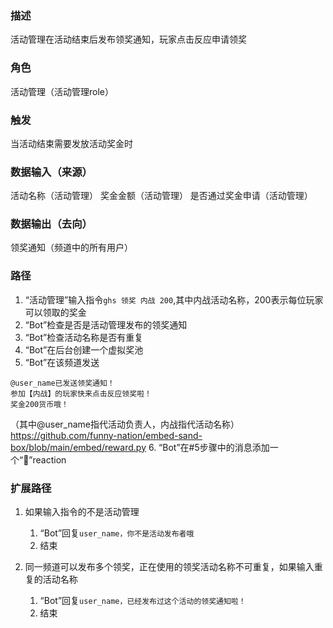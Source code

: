 ### 描述

活动管理在活动结束后发布领奖通知，玩家点击反应申请领奖

### 角色

活动管理（活动管理role）

### 触发

当活动结束需要发放活动奖金时

### 数据输入（来源）

活动名称（活动管理）
奖金金额（活动管理）
是否通过奖金申请（活动管理）

### 数据输出（去向）

领奖通知（频道中的所有用户）

### 路径

1. “活动管理”输入指令```ghs 领奖 内战 200```,其中内战活动名称，200表示每位玩家可以领取的奖金
2. “Bot”检查是否是活动管理发布的领奖通知
3. “Bot”检查活动名称是否有重复
4. “Bot”在后台创建一个虚拟奖池
5. “Bot”在该频道发送
```
@user_name已发送领奖通知！
参加【内战】的玩家快来点击反应领奖啦！
奖金200货币哦！
```
（其中@user_name指代活动负责人，内战指代活动名称）
https://github.com/funny-nation/embed-sand-box/blob/main/embed/reward.py
6. “Bot”在#5步骤中的消息添加一个“🎲”reaction 

### 扩展路径

1.  如果输入指令的不是活动管理
	1. “Bot”回复```user_name，你不是活动发布者哦```
	2. 结束
		
3. 同一频道可以发布多个领奖，正在使用的领奖活动名称不可重复，如果输入重复的活动名称
	1. “Bot”回复```user_name，已经发布过这个活动的领奖通知啦！```
	2. 结束

